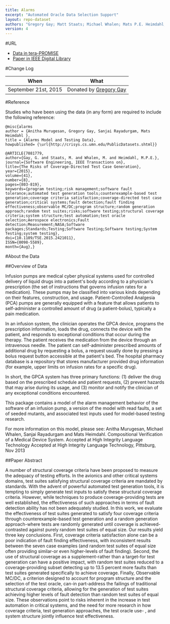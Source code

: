 ```yaml
---
title: Alarms
excerpt: "Automated Oracle Data Selection Support"
layout: repo-dataset
authors: "Gregory Gay; Matt Staats; Michael Whalen; Mats P.E. Heimdahl; Anitha Murugesan; Sanjai Rayadurgam"
version: 4
---
```


#URL

* [Data in tera-PROMISE](https://terapromise.csc.ncsu.edu:8443/!/#repo/view/head/test-generation/alarms)
* [Paper in IEEE Digital Library](http://ieeexplore.ieee.org/xpls/abs_all.jsp?arnumber=7081779&tag=1)

#Change Log

When | What
---- | ----
September 21st, 2015 | Donated by [Gregory Gay](mailto:greg@greggay.com)

#Reference

Studies who have been using the data (in any form) are required to include the following reference:

```
@misc{alarms
author = {Anitha Murugesan, Gregory Gay, Sanjai Rayadurgam, Mats Heimdahl },
title = {Alarms Model and Testing Data},
howpublished= {\url{http://crisys.cs.umn.edu/PublicDatasets.shtml}}
```
```
@ARTICLE{7081779,
author={Gay, G. and Staats, M. and Whalen, M. and Heimdahl, M.P.E.},
journal={Software Engineering, IEEE Transactions on},
title={The Risks of Coverage-Directed Test Case Generation},
year={2015},
volume={41},
number={8},
pages={803-819},
keywords={program testing;risk management;software fault tolerance;automated test generation tools;counterexample-based test generation;coverage criteria satisfaction;coverage-directed test case generation;critical systems;fault detection;fault finding effectiveness;observable MC/DC;program structure;random generation approach;random test suites;risks;software testing;structural coverage criteria;system structure;test automation;test oracle selection;Aerospace electronics;Fault detection;Measurement;NASA;Software packages;Standards;Testing;Software Testing;Software testing;System Testing;system testing},
doi={10.1109/TSE.2015.2421011},
ISSN={0098-5589},
month={Aug},}
```

#About the Data

##Overview of Data

Infusion pumps are medical cyber physical systems used for controlled delivery of liquid drugs into a patient's body according to a physician's prescription (the set of instructions that governs infusion rates for a medication). These pumps may be classified into various kinds depending on their features, construction, and usage. Patient-Controlled Analgesia (PCA) pumps are generally equipped with a feature that allows patients to self-administer a controlled amount of drug (a patient-bolus), typically a pain medication.

In an infusion system, the clinician operates the GPCA device, programs the prescription information, loads the drug, connects the device with the patient, and responds to exceptional conditions that occur during the therapy. The patient receives the medication from the device through an intravenous needle. The patient can self-administer prescribed amounts of additional drug by requesting a bolus, a request usually done by pressing a bolus request button accessible at the patient's bed. The hospital pharmacy database is a repository that stores manufacturer provided drug information (for example, upper limits on infusion rates for a specific drug).

In short, the GPCA system has three primary functions:
(1) deliver the drug based on the prescribed schedule and patient requests,
(2) prevent hazards that may arise during its usage, and
(3) monitor and notify the clinician of any exceptional conditions encountered.

This package contains a model of the alarm management behavior of the software of an infusion pump, a version of the model with read faults, a set of seeded mutants, and associated test inputs used for model-based testing research.

For more information on this model, please see: Anitha Murugesan, Michael Whalen, Sanjai Rayadurgam and Mats Heimdahl. Compositional Verification of a Medical Device System. Accepted at High Integrity Language Technology Accepted at High Integrity Language Technology, Pittsburg, Nov 2013

##Paper Abstract

A number of structural coverage criteria have been proposed to measure the adequacy of testing efforts. In the avionics and other critical systems domains, test suites satisfying structural coverage criteria are mandated by standards. With the advent of powerful automated test generation tools, it is tempting to simply generate test inputs to satisfy these structural coverage criteria. However, while techniques to produce coverage-providing tests are well established, the effectiveness of such approaches in terms of fault detection ability has not been adequately studied. In this work, we evaluate the effectiveness of test suites generated to satisfy four coverage criteria through counterexample-based test generation and a random generation approach-where tests are randomly generated until coverage is achieved-contrasted against purely random test suites of equal size. Our results yield three key conclusions. First, coverage criteria satisfaction alone can be a poor indication of fault finding effectiveness, with inconsistent results between the seven case examples (and random test suites of equal size often providing similar-or even higher-levels of fault finding). Second, the use of structural coverage as a supplement-rather than a target-for test generation can have a positive impact, with random test suites reduced to a coverage-providing subset detecting up to 13.5 percent more faults than test suites generated specifically to achieve coverage. Finally, Observable MC/DC, a criterion designed to account for program structure and the selection of the test oracle, can-in part-address the failings of traditional structural coverage criteria, allowing for the generation of test suites achieving higher levels of fault detection than random test suites of equal size. These observations point to risks inherent in the increase in test automation in critical systems, and the need for more research in how coverage criteria, test generation approaches, the test oracle use- , and system structure jointly influence test effectiveness.
